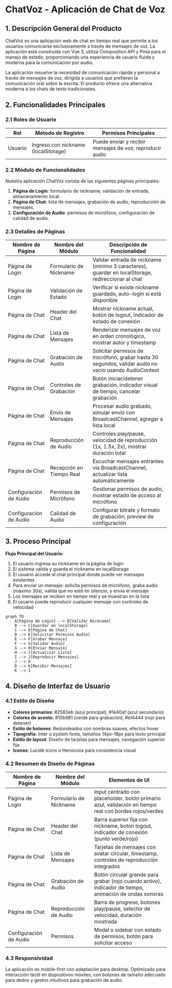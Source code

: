 # ChatVoz - Aplicación de Chat de Voz

## 1. Descripción General del Producto
ChatVoz es una aplicación web de chat en tiempo real que permite a los usuarios comunicarse exclusivamente a través de mensajes de voz. La aplicación está construida con Vue 3, utiliza Composition API y Pinia para el manejo de estado, proporcionando una experiencia de usuario fluida y moderna para la comunicación por audio.

La aplicación resuelve la necesidad de comunicación rápida y personal a través de mensajes de voz, dirigida a usuarios que prefieren la comunicación oral sobre la escrita. El producto ofrece una alternativa moderna a los chats de texto tradicionales.

## 2. Funcionalidades Principales

### 2.1 Roles de Usuario
| Rol | Método de Registro | Permisos Principales |
|-----|-------------------|---------------------|
| Usuario | Ingreso con nickname (localStorage) | Puede enviar y recibir mensajes de voz, reproducir audio |

### 2.2 Módulo de Funcionalidades
Nuestra aplicación ChatVoz consta de las siguientes páginas principales:
1. **Página de Login**: formulario de nickname, validación de entrada, almacenamiento local.
2. **Página de Chat**: lista de mensajes, grabación de audio, reproducción de mensajes.
3. **Configuración de Audio**: permisos de micrófono, configuración de calidad de audio.

### 2.3 Detalles de Páginas

| Nombre de Página | Nombre del Módulo | Descripción de Funcionalidad |
|------------------|-------------------|------------------------------|
| Página de Login | Formulario de Nickname | Validar entrada de nickname (mínimo 3 caracteres), guardar en localStorage, redireccionar al chat |
| Página de Login | Validación de Estado | Verificar si existe nickname guardado, auto-login si está disponible |
| Página de Chat | Header del Chat | Mostrar nickname actual, botón de logout, indicador de estado de conexión |
| Página de Chat | Lista de Mensajes | Renderizar mensajes de voz en orden cronológico, mostrar autor y timestamp |
| Página de Chat | Grabación de Audio | Solicitar permisos de micrófono, grabar hasta 30 segundos, validar audio no vacío usando AudioContext |
| Página de Chat | Controles de Grabación | Botón iniciar/detener grabación, indicador visual de tiempo, cancelar grabación |
| Página de Chat | Envío de Mensajes | Procesar audio grabado, simular envío con BroadcastChannel, agregar a lista local |
| Página de Chat | Reproducción de Audio | Controles play/pause, velocidad de reproducción (1x, 1.5x, 2x), mostrar duración total |
| Página de Chat | Recepción en Tiempo Real | Escuchar mensajes entrantes via BroadcastChannel, actualizar lista automáticamente |
| Configuración de Audio | Permisos de Micrófono | Gestionar permisos de audio, mostrar estado de acceso al micrófono |
| Configuración de Audio | Calidad de Audio | Configurar bitrate y formato de grabación, preview de configuración |

## 3. Proceso Principal

**Flujo Principal del Usuario:**
1. El usuario ingresa su nickname en la página de login
2. El sistema valida y guarda el nickname en localStorage
3. El usuario accede al chat principal donde puede ver mensajes existentes
4. Para enviar un mensaje: solicita permisos de micrófono, graba audio (máximo 30s), valida que no esté en silencio, y envía el mensaje
5. Los mensajes se reciben en tiempo real y se muestran en la lista
6. El usuario puede reproducir cualquier mensaje con controles de velocidad

```mermaid
graph TD
    A[Página de Login] --> B[Validar Nickname]
    B --> C[Guardar en localStorage]
    C --> D[Página de Chat]
    D --> E[Solicitar Permisos Audio]
    E --> F[Grabar Mensaje]
    F --> G[Validar Audio]
    G --> H[Enviar Mensaje]
    H --> I[Actualizar Lista]
    I --> J[Reproducir Mensajes]
    J --> D
    D --> K[Recibir Mensajes]
    K --> I
```

## 4. Diseño de Interfaz de Usuario

### 4.1 Estilo de Diseño
- **Colores primarios**: #2563eb (azul principal), #1e40af (azul secundario)
- **Colores de acento**: #10b981 (verde para grabación), #ef4444 (rojo para detener)
- **Estilo de botones**: Redondeados con sombras suaves, efectos hover
- **Tipografía**: Inter o system fonts, tamaños 14px-18px para texto principal
- **Estilo de layout**: Diseño de tarjetas para mensajes, navegación superior fija
- **Iconos**: Lucide icons o Heroicons para consistencia visual

### 4.2 Resumen de Diseño de Páginas

| Nombre de Página | Nombre del Módulo | Elementos de UI |
|------------------|-------------------|----------------|
| Página de Login | Formulario de Nickname | Input centrado con placeholder, botón primario azul, validación en tiempo real con bordes rojos/verdes |
| Página de Chat | Header del Chat | Barra superior fija con nickname, botón logout, indicador de conexión (punto verde/rojo) |
| Página de Chat | Lista de Mensajes | Tarjetas de mensajes con avatar circular, timestamp, controles de reproducción integrados |
| Página de Chat | Grabación de Audio | Botón circular grande para grabar (rojo cuando activo), indicador de tiempo, animación de ondas sonoras |
| Página de Chat | Reproducción de Audio | Barra de progreso, botones play/pause, selector de velocidad, duración mostrada |
| Configuración de Audio | Permisos | Modal o sidebar con estado de permisos, botón para solicitar acceso |

### 4.3 Responsividad
La aplicación es mobile-first con adaptación para desktop. Optimizada para interacción táctil en dispositivos móviles, con botones de tamaño adecuado para dedos y gestos intuitivos para grabación de audio.